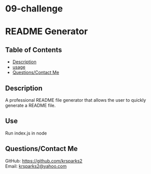 # 09-challenge

 # README Generator

  ## Table of Contents
  - [Description](#description)
  - [usage](#use)
  - [Questions/Contact Me](#Questions)


  ## Description
  A professional README file generator that allows the user to quickly generate a README file.

  ## Use
  Run index.js in node

 ## Questions/Contact Me 
GitHub: <https://github.com/krsparks2>   
Email: krsparks2@yahoo.com
